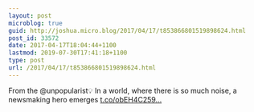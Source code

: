 ```yaml
---
layout: post
microblog: true
guid: http://joshua.micro.blog/2017/04/17/t853866801519898624.html
post_id: 33572
date: 2017-04-17T18:04:44+1100
lastmod: 2019-07-30T17:41:18+1100
type: post
url: /2017/04/17/t853866801519898624.html
---
```

From the @unpopularist💡 In a world, where there is so much noise, a newsmaking hero emerges [t.co/obEH4C259...](https://t.co/obEH4C259f)
